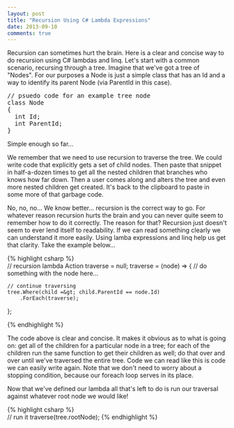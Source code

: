 ```yaml
---
layout: post
title: "Recursion Using C# Lambda Expressions"
date: 2013-09-10
comments: true
---
```

<p>Recursion can sometimes hurt the brain. Here is a clear and concise way to do recursion using C# lambdas and linq. Let's start with a common scenario, recursing through a tree. Imagine that we've got a tree of "Nodes". For our purposes a Node is just a simple class that has an Id and a way to identify its parent Node (via ParentId in this case).</p>

<!--more-->

<pre>// psuedo code for an example tree node
class Node 
{
  int Id;
  int ParentId;
}</pre>
<p>Simple enough so far...</p>
<p>We remember that we need to use recursion to traverse the tree. We could write code that explicitly gets a set of child nodes. Then paste that snippet in half-a-dozen times to get all the nested children that branches who knows how far down. Then a user comes along and alters the tree and even more nested children get created. It's back to the clipboard to paste in some more of that garbage code.</p>
<p>No, no, no... We know better... recursion is the correct way to go. For whatever reason recursion hurts the brain and you can never quite seem to remember how to do it correctly. The reason for that? Recursion just doesn't seem to ever lend itself to readability. If we can read something clearly we can understand it more easily. Using lamba expressions and linq help us get that clarity. Take the example below...</p>

{% highlight csharp %}  
// recursion lambda
Action<node> traverse = null;
traverse = (node) =&gt;
  {
    // do something with the node here...

    // continue traversing
    tree.Where(child =&gt; child.ParentId == node.Id)
        .ForEach(traverse);
  };

</node>
{% endhighlight %}  

<p>The code above is clear and concise. It makes it obvious as to what is going on: get all of the children for a particular node in a tree; for each of the children run the same function to get their children as well; do that over and over until we've traversed the entire tree. Code we can read like this is code we can easily write again. Note that we don't need to worry about a stopping condition, because our foreach loop serves in its place.&nbsp;</p>
<p>Now that we've defined our lambda all that's left to do is run our traversal against whatever root node we would like!</p>

{% highlight csharp %}  
// run it
traverse(tree.rootNode);
{% endhighlight %}  